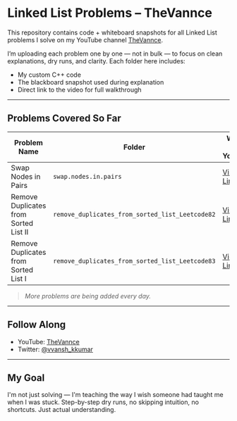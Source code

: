 # Linked List Problems – TheVannce

This repository contains code + whiteboard snapshots for all Linked List problems I solve on my YouTube channel [TheVannce](https://www.youtube.com/@theVannce).

I’m uploading each problem one by one — not in bulk — to focus on clean explanations, dry runs, and clarity. Each folder here includes:

- My custom C++ code
- The blackboard snapshot used during explanation
- Direct link to the video for full walkthrough

---

## Problems Covered So Far

| Problem Name                                | Folder                                  | Watch on YouTube |
|--------------------------------------------|------------------------------------------|------------------|
| Swap Nodes in Pairs                        | `swap.nodes.in.pairs`                   | [Video Link](https://youtu.be/dQQfT3IKbX0?si=b_tzWMsKg7ifuz2w) |
| Remove Duplicates from Sorted List II      | `remove_duplicates_from_sorted_list_Leetcode82`      | [Video Link](https://youtu.be/eP-JvI1t1RY?si=6S6SS59jZqlQuxgb) |
| Remove Duplicates from Sorted List I       | `remove_duplicates_from_sorted_list_Leetcode83`      | [Video Link](https://youtu.be/UFMnvPvtbqY)

> *More problems are being added every day.*

---

## Follow Along

- YouTube: [TheVannce](https://www.youtube.com/@theVannce)
- Twitter: [@vvansh_kkumar](https://x.com/vvansh_kkumar)

---

## My Goal

I'm not just solving — I'm teaching the way I wish someone had taught me when I was stuck. Step-by-step dry runs, no skipping intuition, no shortcuts. Just actual understanding.
